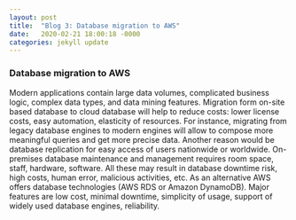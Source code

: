 ```yaml
---
layout: post
title:  "Blog 3: Database migration to AWS"
date:   2020-02-21 18:00:18 -0000
categories: jekyll update
---
```


<h3>Database migration to AWS</h3>

Modern applications contain large data volumes, complicated business logic, complex data types, and data mining features. Migration form on-site based database to cloud database will help to reduce costs: lower license costs, easy automation, elasticity of resources. For instance, migrating from legacy database engines to modern engines will allow to compose more meaningful queries and get more precise data. Another reason would be database replication for easy access of users nationwide or worldwide. On-premises database maintenance and management requires room space, staff, hardware, software. All these may result in database downtime risk, high costs, human error, malicious activities, etc. As an alternative AWS offers database technologies (AWS RDS or Amazon DynamoDB). Major features are low cost, minimal downtime, simplicity of usage, support of widely used database engines, reliability.







[jekyll-docs]: https://jekyllrb.com/docs/home
[jekyll-gh]:   https://github.com/jekyll/jekyll
[jekyll-talk]: https://talk.jekyllrb.com/
